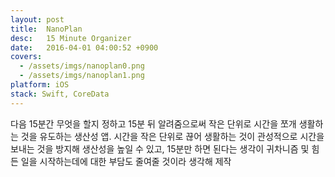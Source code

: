 ```yaml
---
layout: post
title:  NanoPlan
desc:   15 Minute Organizer
date:   2016-04-01 04:00:52 +0900
covers:
  - /assets/imgs/nanoplan0.png
  - /assets/imgs/nanoplan1.png
platform: iOS
stack: Swift, CoreData
---
```

다음 15분간 무엇을 할지 정하고 15분 뒤 알려줌으로써 작은 단위로 시간을 쪼개 생활하는 것을 유도하는 생산성 앱. 시간을 작은 단위로 끊어 생활하는 것이 관성적으로 시간을 보내는 것을 방지해 생산성을 높일 수 있고, 15분만 하면 된다는 생각이 귀차니즘 및 힘든 일을 시작하는데에 대한 부담도 줄여줄 것이라 생각해 제작

